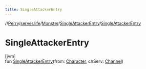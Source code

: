 ```yaml
---
title: SingleAttackerEntry
---
```

//[Perry](../../../../index.html)/[server.life](../../index.html)/[Monster](../index.html)/[SingleAttackerEntry](index.html)/[SingleAttackerEntry](-single-attacker-entry.html)



# SingleAttackerEntry



[jvm]\
fun [SingleAttackerEntry](-single-attacker-entry.html)(from: [Character](../../../client/-character/index.html), chServ: [Channel](../../../net.server.channel/-channel/index.html))




